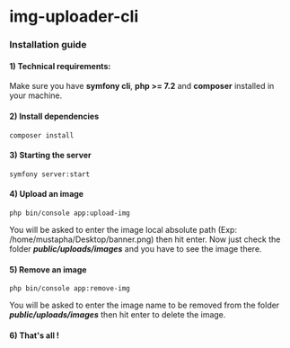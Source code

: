 # img-uploader-cli
### Installation guide

#### 1) Technical requirements:
  Make sure you have **symfony cli**, **php >= 7.2** and **composer** installed in your machine. 

#### 2) Install dependencies
  ```
  composer install
  ```
  
#### 3) Starting the server 
  ```
  symfony server:start
  ```
  
#### 4) Upload an image
  ```
  php bin/console app:upload-img
  ```
  
  You will be asked to enter the image local absolute path (Exp: /home/mustapha/Desktop/banner.png) then hit enter.
  Now just check the folder ***public/uploads/images*** and you have to see the image there.
  
#### 5) Remove an image
  ```
  php bin/console app:remove-img
  ```
  
  You will be asked to enter the image name to be removed from the folder ***public/uploads/images*** then hit enter to delete the image.
  
#### 6) That's all !
